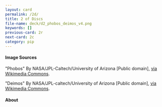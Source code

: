 ```yaml
---
layout: card
permalink: /2d/
title: 2 of Discs
file-name: deck/d2_phobos_deimos_v4.png
keywords: []
previous-card: 2r
next-card: 2c
category: pip
---
```


#### Image Sources
"Phobos" By NASA/JPL-Caltech/University of Arizona [Public domain], [via Wikimedia Commons](https://commons.wikimedia.org/wiki/File:Phobos_colour_2008.jpg).

"Deimos" By NASA/JPL-caltech/University of Arizona [Public domain], [via Wikimedia Commons](https://commons.wikimedia.org/wiki/File:Deimos-MRO.jpg).

#### About
